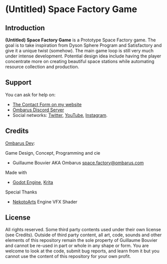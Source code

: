 # (Untitled) Space Factory Game


## Introduction

**(Untitled) Space Factory Game** is a Prototype Space Factory game. The goal is to take inspiration from Dyson Sphere Program and Satisfactory and give it a unique twist (somehow). The main game loop is still very much under intense development. Potential design idea include having the player concentrate more on creating beautiful space stations while automating resource collection and production.

## Support

You can ask for help on:

* [The Contact Form on my website](https://www.ombarus.com/)
* [Ombarus Discord Server](https://discord.gg/8vUQuqh)
* Social networks:
  [Twitter](https://twitter.com/ombarus1/),
  [YouTube](https://www.youtube.com/channel/UCscoqrVcMbZwv5jIpKVYpDg),
  [Instagram](https://www.instagram.com/ombarus1/).

## Credits

[Ombarus Dev](https://www.ombarus.com/):

Game Design, Concept, Programming and cie
* Guillaume Bouvier AKA Ombarus [space.factory@ombarus.com](mailto:space.factory@ombarus.com)

Made with
* [Godot Engine](https://godotengine.org/),
  [Krita](https://krita.org/)

 Special Thanks
 * [NekotoArts](https://www.youtube.com/channel/UCD7K_FECPHTF0z5okAVlh0g) Engine VFX Shader

## License

All rights reserved. Some third party contents used under their own license (see Credits). Outside of third party content, all art, code, sounds and other elements of this repository remain the sole property of Guillaume Bouvier and cannot be re-used in part or whole in any shape or form. You are welcome to look at the code, submit bug reports, and learn from it but you cannot use the content of this repository for your own profit.